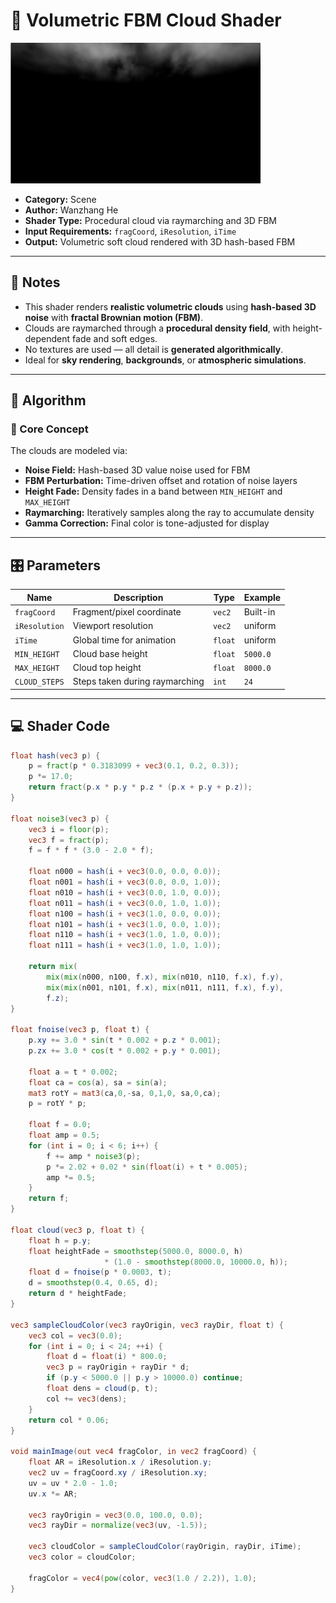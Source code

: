 # 🧩 Volumetric FBM Cloud Shader

<img src="../../../../shaders/screenshots/cloud_fbm.png" alt="Volumetric FBM Cloud Output" width="400" height="225">

- **Category:** Scene  
- **Author:** Wanzhang He  
- **Shader Type:** Procedural cloud via raymarching and 3D FBM  
- **Input Requirements:** `fragCoord`, `iResolution`, `iTime`  
- **Output:** Volumetric soft cloud rendered with 3D hash-based FBM

---

## 📌 Notes

- This shader renders **realistic volumetric clouds** using **hash-based 3D noise** with **fractal Brownian motion (FBM)**.
- Clouds are raymarched through a **procedural density field**, with height-dependent fade and soft edges.
- No textures are used — all detail is **generated algorithmically**.
- Ideal for **sky rendering**, **backgrounds**, or **atmospheric simulations**.

---

## 🧠 Algorithm

### 🔷 Core Concept

The clouds are modeled via:

- **Noise Field:** Hash-based 3D value noise used for FBM
- **FBM Perturbation:** Time-driven offset and rotation of noise layers
- **Height Fade:** Density fades in a band between `MIN_HEIGHT` and `MAX_HEIGHT`
- **Raymarching:** Iteratively samples along the ray to accumulate density
- **Gamma Correction:** Final color is tone-adjusted for display

---

## 🎛️ Parameters

| Name          | Description                              | Type     | Example            |
|---------------|------------------------------------------|----------|---------------------|
| `fragCoord`   | Fragment/pixel coordinate                | `vec2`   | Built-in            |
| `iResolution` | Viewport resolution                      | `vec2`   | uniform             |
| `iTime`       | Global time for animation                | `float`  | uniform             |
| `MIN_HEIGHT`  | Cloud base height                        | `float`  | `5000.0`            |
| `MAX_HEIGHT`  | Cloud top height                         | `float`  | `8000.0`            |
| `CLOUD_STEPS` | Steps taken during raymarching           | `int`    | `24`                |

---

## 💻 Shader Code

```glsl
float hash(vec3 p) {
    p = fract(p * 0.3183099 + vec3(0.1, 0.2, 0.3));
    p *= 17.0;
    return fract(p.x * p.y * p.z * (p.x + p.y + p.z));
}

float noise3(vec3 p) {
    vec3 i = floor(p);
    vec3 f = fract(p);
    f = f * f * (3.0 - 2.0 * f);

    float n000 = hash(i + vec3(0.0, 0.0, 0.0));
    float n001 = hash(i + vec3(0.0, 0.0, 1.0));
    float n010 = hash(i + vec3(0.0, 1.0, 0.0));
    float n011 = hash(i + vec3(0.0, 1.0, 1.0));
    float n100 = hash(i + vec3(1.0, 0.0, 0.0));
    float n101 = hash(i + vec3(1.0, 0.0, 1.0));
    float n110 = hash(i + vec3(1.0, 1.0, 0.0));
    float n111 = hash(i + vec3(1.0, 1.0, 1.0));

    return mix(
        mix(mix(n000, n100, f.x), mix(n010, n110, f.x), f.y),
        mix(mix(n001, n101, f.x), mix(n011, n111, f.x), f.y),
        f.z);
}

float fnoise(vec3 p, float t) {
    p.xy += 3.0 * sin(t * 0.002 + p.z * 0.001);
    p.zx += 3.0 * cos(t * 0.002 + p.y * 0.001);

    float a = t * 0.002;
    float ca = cos(a), sa = sin(a);
    mat3 rotY = mat3(ca,0,-sa, 0,1,0, sa,0,ca);
    p = rotY * p;

    float f = 0.0;
    float amp = 0.5;
    for (int i = 0; i < 6; i++) {
        f += amp * noise3(p);
        p *= 2.02 + 0.02 * sin(float(i) + t * 0.005);
        amp *= 0.5;
    }
    return f;
}

float cloud(vec3 p, float t) {
    float h = p.y;
    float heightFade = smoothstep(5000.0, 8000.0, h)
                     * (1.0 - smoothstep(8000.0, 10000.0, h));
    float d = fnoise(p * 0.0003, t);
    d = smoothstep(0.4, 0.65, d);
    return d * heightFade;
}

vec3 sampleCloudColor(vec3 rayOrigin, vec3 rayDir, float t) {
    vec3 col = vec3(0.0);
    for (int i = 0; i < 24; ++i) {
        float d = float(i) * 800.0;
        vec3 p = rayOrigin + rayDir * d;
        if (p.y < 5000.0 || p.y > 10000.0) continue;
        float dens = cloud(p, t);
        col += vec3(dens);
    }
    return col * 0.06;
}

void mainImage(out vec4 fragColor, in vec2 fragCoord) {
    float AR = iResolution.x / iResolution.y;
    vec2 uv = fragCoord.xy / iResolution.xy;
    uv = uv * 2.0 - 1.0;
    uv.x *= AR;

    vec3 rayOrigin = vec3(0.0, 100.0, 0.0);
    vec3 rayDir = normalize(vec3(uv, -1.5));

    vec3 cloudColor = sampleCloudColor(rayOrigin, rayDir, iTime);
    vec3 color = cloudColor;

    fragColor = vec4(pow(color, vec3(1.0 / 2.2)), 1.0);
}
```
